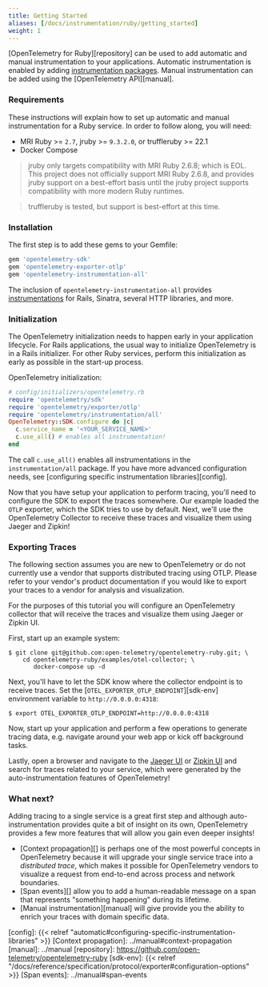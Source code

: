 ```yaml
---
title: Getting Started
aliases: [/docs/instrumentation/ruby/getting_started]
weight: 1
---
```


[OpenTelemetry for Ruby][repository] can be used to add automatic and manual instrumentation to your applications.
Automatic instrumentation is enabled by adding [instrumentation packages][auto].
Manual instrumentation can be added using the [OpenTelemetry API][manual].

### Requirements

These instructions will explain how to set up automatic and manual instrumentation for a Ruby service.
In order to follow along, you will need:

- MRI Ruby >= `2.7`, jruby >= `9.3.2.0`, or truffleruby >= 22.1
- Docker Compose

> jruby only targets compatibility with MRI Ruby 2.6.8; which is EOL. This project does not officially support MRI Ruby 2.6.8, and provides jruby support on a best-effort basis until the jruby project supports compatibility with more modern Ruby runtimes.

> truffleruby is tested, but support is best-effort at this time.

### Installation

The first step is to add these gems to your Gemfile:

```ruby
gem 'opentelemetry-sdk'
gem 'opentelemetry-exporter-otlp'
gem 'opentelemetry-instrumentation-all'
```

The inclusion of `opentelemetry-instrumentation-all` provides [instrumentations][auto] for Rails, Sinatra, several HTTP libraries, and more.

### Initialization

The OpenTelemetry initialization needs to happen early in your application lifecycle.
For Rails applications, the usual way to initialize OpenTelemetry is in a Rails initializer.
For other Ruby services, perform this initialization as early as possible in the start-up process.

OpenTelemetry initialization:

```ruby
# config/initializers/opentelemetry.rb
require 'opentelemetry/sdk'
require 'opentelemetry/exporter/otlp'
require 'opentelemetry/instrumentation/all'
OpenTelemetry::SDK.configure do |c|
  c.service_name = '<YOUR_SERVICE_NAME>'
  c.use_all() # enables all instrumentation!
end
```

The call `c.use_all()` enables all instrumentations in the `instrumentation/all` package. If you have more advanced configuration needs, see [configuring specific instrumentation libraries][config].

Now that you have setup your application to perform tracing, you'll need to configure the SDK to export the traces somewhere. Our example loaded the `OTLP` exporter, which the SDK tries to use by default. Next, we'll use the OpenTelemetry Collector to receive these traces and visualize them using Jaeger and Zipkin!

### Exporting Traces

The following section assumes you are new to OpenTelemetry or do not currently use a vendor that supports distributed tracing using OTLP. Please refer to your vendor's product documentation if you would like to export your traces to a vendor for analysis and visualization.

For the purposes of this tutorial you will configure an OpenTelemetry collector that will receive the traces and visualize them using Jaeger or Zipkin UI.

First, start up an example system:

```console
$ git clone git@github.com:open-telemetry/opentelemetry-ruby.git; \
    cd opentelemetry-ruby/examples/otel-collector; \
       docker-compose up -d
```

Next, you'll have to let the SDK know where the collector endpoint is to receive traces.
Set the [`OTEL_EXPORTER_OTLP_ENDPOINT`][sdk-env] environment variable to `http://0.0.0.0:4318`:

```console
$ export OTEL_EXPORTER_OTLP_ENDPOINT=http://0.0.0.0:4318
```

Now, start up your application and perform a few operations to generate tracing data, e.g. navigate around your web app or kick off background tasks.

Lastly, open a browser and navigate to the [Jaeger UI](http://localhost:16686) or [Zipkin UI](http://localhost:9411) and search for traces related to your service, which were generated by the auto-instrumentation features of OpenTelemetry!

### What next?

Adding tracing to a single service is a great first step and although
auto-instrumentation provides quite a bit of insight on its own, OpenTelemetry
provides a few more features that will allow you gain even deeper insights!

- [Context propagation][] is perhaps one of the most powerful
  concepts in OpenTelemetry because it will upgrade your single service trace
  into a _distributed trace_, which makes it possible for OpenTelemetry vendors
  to visualize a request from end-to-end across process and network boundaries.
- [Span events][] allow you to add a human-readable message on a span that
  represents "something happening" during its lifetime.
- [Manual instrumentation][manual] will give provide you the ability to enrich
  your traces with domain specific data.

[auto]: https://github.com/open-telemetry/opentelemetry-ruby#instrumentation-libraries
[config]: {{< relref "automatic#configuring-specific-instrumentation-libraries" >}}
[Context propagation]: ../manual#context-propagation
[manual]: ../manual
[repository]: https://github.com/open-telemetry/opentelemetry-ruby
[sdk-env]: {{< relref "/docs/reference/specification/protocol/exporter#configuration-options" >}}
[Span events]: ../manual#span-events

